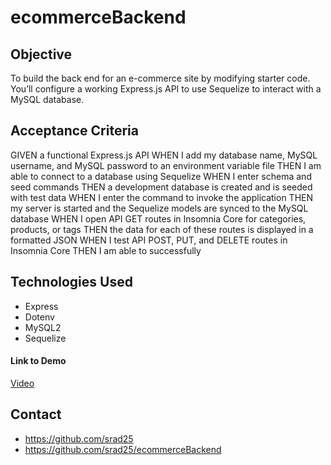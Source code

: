 # ecommerceBackend

## Objective
To build the back end for an e-commerce site by modifying starter code. You’ll configure a working Express.js API to use Sequelize to interact with a MySQL database.

## Acceptance Criteria
GIVEN a functional Express.js API
WHEN I add my database name, MySQL username, and MySQL password to an environment variable file
THEN I am able to connect to a database using Sequelize
WHEN I enter schema and seed commands
THEN a development database is created and is seeded with test data
WHEN I enter the command to invoke the application
THEN my server is started and the Sequelize models are synced to the MySQL database
WHEN I open API GET routes in Insomnia Core for categories, products, or tags
THEN the data for each of these routes is displayed in a formatted JSON
WHEN I test API POST, PUT, and DELETE routes in Insomnia Core
THEN I am able to successfully

## Technologies Used
* Express
* Dotenv
* MySQL2
* Sequelize

#### Link to Demo

[Video](https://drive.google.com/file/d/1afG3kNYF1s8q4GSo3AGe1UHrgaPxMafh/view?usp=sharing)

## Contact
* https://github.com/srad25
* https://github.com/srad25/ecommerceBackend